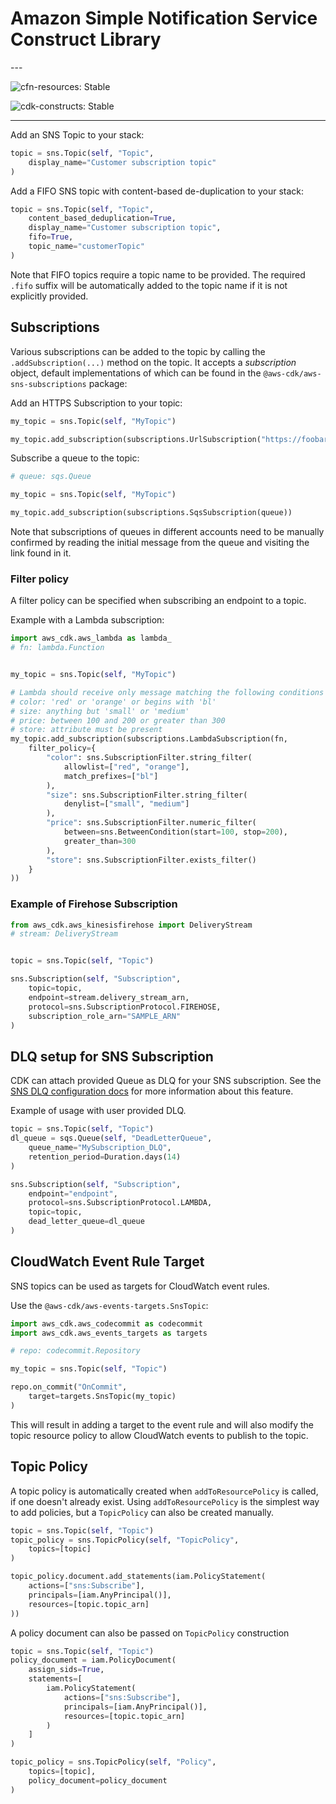 # Amazon Simple Notification Service Construct Library

<!--BEGIN STABILITY BANNER-->---


![cfn-resources: Stable](https://img.shields.io/badge/cfn--resources-stable-success.svg?style=for-the-badge)

![cdk-constructs: Stable](https://img.shields.io/badge/cdk--constructs-stable-success.svg?style=for-the-badge)

---
<!--END STABILITY BANNER-->

Add an SNS Topic to your stack:

```python
topic = sns.Topic(self, "Topic",
    display_name="Customer subscription topic"
)
```

Add a FIFO SNS topic with content-based de-duplication to your stack:

```python
topic = sns.Topic(self, "Topic",
    content_based_deduplication=True,
    display_name="Customer subscription topic",
    fifo=True,
    topic_name="customerTopic"
)
```

Note that FIFO topics require a topic name to be provided. The required `.fifo` suffix will be automatically added to the topic name if it is not explicitly provided.

## Subscriptions

Various subscriptions can be added to the topic by calling the
`.addSubscription(...)` method on the topic. It accepts a *subscription* object,
default implementations of which can be found in the
`@aws-cdk/aws-sns-subscriptions` package:

Add an HTTPS Subscription to your topic:

```python
my_topic = sns.Topic(self, "MyTopic")

my_topic.add_subscription(subscriptions.UrlSubscription("https://foobar.com/"))
```

Subscribe a queue to the topic:

```python
# queue: sqs.Queue

my_topic = sns.Topic(self, "MyTopic")

my_topic.add_subscription(subscriptions.SqsSubscription(queue))
```

Note that subscriptions of queues in different accounts need to be manually confirmed by
reading the initial message from the queue and visiting the link found in it.

### Filter policy

A filter policy can be specified when subscribing an endpoint to a topic.

Example with a Lambda subscription:

```python
import aws_cdk.aws_lambda as lambda_
# fn: lambda.Function


my_topic = sns.Topic(self, "MyTopic")

# Lambda should receive only message matching the following conditions on attributes:
# color: 'red' or 'orange' or begins with 'bl'
# size: anything but 'small' or 'medium'
# price: between 100 and 200 or greater than 300
# store: attribute must be present
my_topic.add_subscription(subscriptions.LambdaSubscription(fn,
    filter_policy={
        "color": sns.SubscriptionFilter.string_filter(
            allowlist=["red", "orange"],
            match_prefixes=["bl"]
        ),
        "size": sns.SubscriptionFilter.string_filter(
            denylist=["small", "medium"]
        ),
        "price": sns.SubscriptionFilter.numeric_filter(
            between=sns.BetweenCondition(start=100, stop=200),
            greater_than=300
        ),
        "store": sns.SubscriptionFilter.exists_filter()
    }
))
```

### Example of Firehose Subscription

```python
from aws_cdk.aws_kinesisfirehose import DeliveryStream
# stream: DeliveryStream


topic = sns.Topic(self, "Topic")

sns.Subscription(self, "Subscription",
    topic=topic,
    endpoint=stream.delivery_stream_arn,
    protocol=sns.SubscriptionProtocol.FIREHOSE,
    subscription_role_arn="SAMPLE_ARN"
)
```

## DLQ setup for SNS Subscription

CDK can attach provided Queue as DLQ for your SNS subscription.
See the [SNS DLQ configuration docs](https://docs.aws.amazon.com/sns/latest/dg/sns-configure-dead-letter-queue.html) for more information about this feature.

Example of usage with user provided DLQ.

```python
topic = sns.Topic(self, "Topic")
dl_queue = sqs.Queue(self, "DeadLetterQueue",
    queue_name="MySubscription_DLQ",
    retention_period=Duration.days(14)
)

sns.Subscription(self, "Subscription",
    endpoint="endpoint",
    protocol=sns.SubscriptionProtocol.LAMBDA,
    topic=topic,
    dead_letter_queue=dl_queue
)
```

## CloudWatch Event Rule Target

SNS topics can be used as targets for CloudWatch event rules.

Use the `@aws-cdk/aws-events-targets.SnsTopic`:

```python
import aws_cdk.aws_codecommit as codecommit
import aws_cdk.aws_events_targets as targets

# repo: codecommit.Repository

my_topic = sns.Topic(self, "Topic")

repo.on_commit("OnCommit",
    target=targets.SnsTopic(my_topic)
)
```

This will result in adding a target to the event rule and will also modify the
topic resource policy to allow CloudWatch events to publish to the topic.

## Topic Policy

A topic policy is automatically created when `addToResourcePolicy` is called, if
one doesn't already exist. Using `addToResourcePolicy` is the simplest way to
add policies, but a `TopicPolicy` can also be created manually.

```python
topic = sns.Topic(self, "Topic")
topic_policy = sns.TopicPolicy(self, "TopicPolicy",
    topics=[topic]
)

topic_policy.document.add_statements(iam.PolicyStatement(
    actions=["sns:Subscribe"],
    principals=[iam.AnyPrincipal()],
    resources=[topic.topic_arn]
))
```

A policy document can also be passed on `TopicPolicy` construction

```python
topic = sns.Topic(self, "Topic")
policy_document = iam.PolicyDocument(
    assign_sids=True,
    statements=[
        iam.PolicyStatement(
            actions=["sns:Subscribe"],
            principals=[iam.AnyPrincipal()],
            resources=[topic.topic_arn]
        )
    ]
)

topic_policy = sns.TopicPolicy(self, "Policy",
    topics=[topic],
    policy_document=policy_document
)
```
